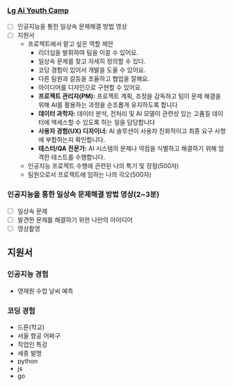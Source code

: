 ### [Lg Ai Youth Camp](https://lgaiyouthcamp.or.kr/)
- [ ] 인공지능을 통한 일상속 문제해결 방법 영상
- [ ] 지원서
	- 프로젝트에서 맡고 싶은 역할 제안
		- 리더십을 발휘하여 팀을 이끌 수 있어요.  
		- 일상속 문제를 찾고 자세히 정의할 수 있다.
		- 코딩 경험이 있어서 개발을 도울 수 있어요.  
		- 다른 팀원과 갈등을 조율하고 협업을 잘해요.  
		- 아이디어를 디자인으로 구현할 수 있어요.
		- **프로젝트 관리자(PM):** 프로젝트 계획, 조정을 감독하고 팀이 문제 해결을 위해 AI를 활용하는 과정을 순조롭게 유지하도록 합니다
		- **데이터 과학자:** 데이터 분석, 전처리 및 AI 모델이 관련성 있는 고품질 데이터에 액세스할 수 있도록 하는 일을 담당합니다
		- **사용자 경험(UX) 디자이너:** AI 솔루션이 사용자 친화적이고 최종 요구 사항에 부합하는지 확인합니다.
		- **테스터/QA 전문가:** AI 시스템의 문제나 약점을 식별하고 해결하기 위해 엄격한 테스트를 수행합니다.
	- 인공지능 프로젝트 수행에 관련된 나의 특기 및 장점(500자)
	- 팀원으로서 프로젝트에 임하는 나의 각오(500자)

### 인공지능을 통한 일상속 문제해결 방법 영상(2~3분)
- [ ] 일상속 문제
- [ ] 발견한 문제를 해결하기 위한 나만의 아이디어
- [ ] 영상촬영
## 지원서
### 인공지능 경험
 - 영재원 수업
	날씨 예측
### 코딩 경험
- 드론(학교)
- 서울 항공 어쩌구
- 직업인 특강
- 세종 발명
- python
- js
- go

